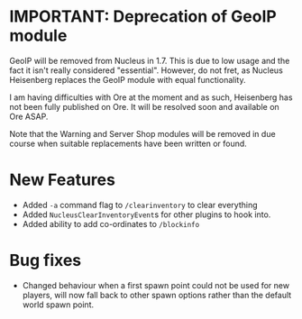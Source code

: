 # IMPORTANT: Deprecation of GeoIP module

GeoIP will be removed from Nucleus in 1.7. This is due to low usage and the fact it isn't really considered "essential". However, do not fret, as 
Nucleus Heisenberg replaces the GeoIP module with equal functionality.

I am having difficulties with Ore at the moment and as such, Heisenberg has not been fully published on Ore. It will be resolved soon and available
on Ore ASAP.

Note that the Warning and Server Shop modules will be removed in due course when suitable replacements have been written or found.

# New Features

* Added `-a` command flag to `/clearinventory` to clear everything
* Added `NucleusClearInventoryEvent`s for other plugins to hook into.
* Added ability to add co-ordinates to `/blockinfo`

# Bug fixes

* Changed behaviour when a first spawn point could not be used for new players, will now fall back to other spawn options rather than the
default world spawn point.
